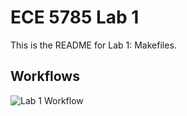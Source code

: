 # ECE 5785 Lab 1
This is the README for Lab 1: Makefiles.

## Workflows
![Lab 1 Workflow](https://github.com/akcase18/ece5785_lab1/actions/workflows/main.yml/badge.svg)